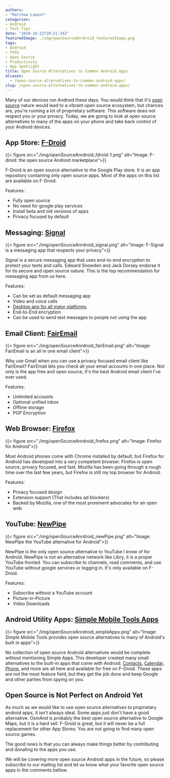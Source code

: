 ```yaml
---
authors: 
- "Matthew Lamont"
categories:
- Android
- Tech Tips
date: "2020-10-22T20:21:34Z"
featuredImage: ./img/openSourceAnrdroid_featuredImage.png
tags:
- Android
- FOSS
- Open Source
- Productivity
- App Spotlight
title: Open Source Alternatives to Common Android Apps
aliases:
  - /open-source-alternatives-to-common-android-apps/
slug: /open-source-alternatives-to-common-android-apps/
---
```


Many of our devices run Android these days. You would think that it's [open source](https://www.blog.mattlamont.com/what-is-free-and-open-source-software-foss/) nature would lead to a vibrant open source ecosystem, but chances are, you're running a lot of proprietary software. This software does not respect you or your privacy. Today, we are going to look at open source alternatives to many of the apps on your phone and take back control of your Android devices.

## App Store: [F-Droid](https://f-droid.org)

{{< figure src="./img/openSourceAnrdroid_fdroid-1.png" alt="Image: F-droid: the open source Android marketplace">}}

F-Droid is an open source alternative to the Google Play store. It is an app repository containing only open source apps. Most of the apps on this list are available on F-Droid.

Features:
*   Fully open source
*   No need for google play services
*   Install beta and old versions of apps
*   Privacy focused by default

## Messaging: [Signal](https://play.google.com/store/apps/details?id=org.thoughtcrime.securesms)

{{< figure src="./img/openSourceAnrdroid_signal.png" alt="Image: F-Signal is a messaging app that respects your privacy">}}

Signal is a secure messaging app that uses end-to-end encryption to protect your texts and calls. Edward Snowden and Jack Dorsey endorse it for its secure and open source nature. This is the top recommendation for messaging app from us here.

Features:
*   Can be set as default messaging app
*   Video and voice calls
*   [Desktop app for all major platforms](https://www.signal.org/download/)
*   End-to-End encryption
*   Can be used to send text messages to people not using the app

## Email Client: [FairEmail](https://f-droid.org/en/packages/eu.faircode.email/)

{{< figure src="./img/openSourceAnrdroid_fairEmail.png" alt="Image: FairEmail is an all in one email client">}}

Why use Gmail when you can use a privacy focused email client like FairEmail? FairEmail lets you check all your email accounts in one place. Not only is the app free and open source, it's the best Android email client I've ever used.

Features:
*   Unlimited accounts
*   Optional unified inbox
*   Offline storage
*   PGP Encryption

## Web Browser: [Firefox](https://play.google.com/store/apps/details?id=org.mozilla.firefox)

{{< figure src="./img/openSourceAnrdroid_firefox.png" alt="Image: Firefox for Android">}}

Most Android phones come with Chrome installed by default, but Firefox for Android has developed into a very competent browser. Firefox is open source, privacy focused, and fast. Mozilla has been going through a rough time over the last few years, but Firefox is still my top browser for Android.

Features:
*   Privacy focused design
*   Extension support (That includes ad blockers)
*   Backed by Mozilla, one of the most prominent advocates for an open web

## YouTube: [NewPipe](https://f-droid.org/en/packages/org.schabi.newpipe)

{{< figure src="./img/openSourceAnrdroid_newPipe.png" alt="Image: NewPipe the YouTube alternative for Android">}}

NewPipe is the only open source alternative to YouTube I know of for Android. NewPipe is not an alternative network like Libry, it is a proper YouTube fronted. You can subscribe to channels, read comments, and use YouTube without google services or logging in. It's only available on F-Droid.

Features:
*   Subscribe without a YouTube account
*   Picture-in-Picture
*   Video Downloads

## Android Utility Apps: [Simple Mobile Tools Apps](https://www.simplemobiletools.com)

{{< figure src="./img/openSourceAnrdroid_simpleApps.png" alt="Image: Simple Mobile Tools provides open source alternatives to many of Android's built in apps">}}

No collection of open source Android alternatives would be complete without mentioning Simple Apps. This developer created many small alternatives to the built-in apps that come with Android. [Contacts](https://f-droid.org/en/packages/com.simplemobiletools.contacts.pro/), [Calendar](https://f-droid.org/en/packages/com.simplemobiletools.calendar.pro/), [Phone](https://f-droid.org/en/packages/com.simplemobiletools.dialer/), and more are all here and available for free on F-Droid. These apps are not the most feature field, but they get the job done and keep Google and other parties from spying on you.

## Open Source is Not Perfect on Android Yet

As much as we would like to use open source alternatives to proprietary android apps, it isn't always ideal. Some apps just don't have a good alternative. OsmAnd is probably the best open source alternative to Google Maps, but it is a hard sell. F-Droid is great, but it will never be a full replacement for other App Stores. You are not going to find many open source games.

The good news is that you can always make things better by contributing and donating to the apps you use. 

We will be covering more open source Android apps in the future, so please subscribe to our mailing list and let us know what your favorite open source apps in the comments bellow.
